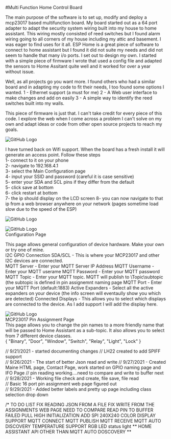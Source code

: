 #Multi Function Home Control Board

The main purpose of the software is to set up, modify and deploy a mcp23017 based multifunction board.  My board started out as a 64 port adapter to adapt the security system wiring built into my house to home assistant.  This wiring mostly consisted of reed switches but I found alarm wiring going to all corners of my house including my attic and basement.  I was eager to find uses for it all.  ESP Home is a great piece of software to connect to home assistant but I found it did not suite my needs and did not seem to handle that many i/o ports.  I set out to design my own.  I started with a simple piece of firmware I wrote that used a config file and adapted the sensors to Home Assitant quite well and it worked for over a year without issue. <br>

Well, as all projects go you want more.  I found others who had a similar board and in adapting my code to fit their needs, I too found some options I wanted.
1 - Ethernet support (a must for me)
2 - A Web user interface to make changes and add on easily
3 - A simple way to identify the reed switches built into my walls.  

This piece of firmware is just that.  I can't take credit for every piece of this code.  I explore the web when I come across a problem I can't solve on my own and adapt ideas or code from other open source projects to reach my goals.  

![GitHub Logo](https://github.com/logichousepcb/Logix_Multifunction/blob/main/ADT_Mess.PNG)



I have turned back on Wifi support.  When the board has a fresh install it will generate an access point.  Follow these steps <br>
1- connect to it on your phone <br>
2- navigate to 192.168.4.1 <br>
3- select the Main Configuration page <br>
4- input your SSID and password (careful it is case sensitive) <br>
5- enter your SDA and SCL pins if they differ from the default <br>
5- click save at bottom <br>
6- click restart at bottom <br>
7- the ip should display on the LCD screen
8- you can now navigate to that ip from a web browser anywhere on your network (pages sometime load slow due to the speed of the ESP)


![GitHub Logo](https://github.com/logichousepcb/Logix_Multifunction/blob/main/mainpage.PNG)


![GitHub Logo](https://github.com/logichousepcb/Logix_Multifunction/blob/main/configpage.PNG)<br>
Configuration Page<br>

This page allows general configuration of device hardware.  Make your own or try one of mine.<br>
I2C GPIO Connection SDA/SCL - This is where your MCP23017 and other I2C devices are connected.<br>
MQTT Server - Enter your MQTT Server IP Address<r>
MQTT Username - Enter your MQTT userame<r>
MQTT Password - Enter your MQTT password<r>
MQTT Topic - Enter your MQTT topic.  MQTT will publish to \Topic\subtopic  (the subtopic is defined in pin assignemnt naming page<r>
MQTT Port - Enter your MQTT Port (default:1883)<r>
Active Expanders - Select all the active expanders on your device (the info screen will eventaully show you which are detected)
Connected Displays - This allows you to select which displays are connected to the device.  As I add support I will add the display here.
  


![GitHub Logo](https://github.com/logichousepcb/Logix_Multifunction/blob/main/pinassignpage.PNG)<br>
MCP23017 Pin Assignment Page<br>
This page allows you to change the pin names to a more friendly name that will be passed to Home Assistant as a sub-topic.  It also allows you to select from 7 different device classes.<br>
{ "Binary", "Door", "Window", "Switch", "Relay", "Light", "Lock" }

  
  // 9/21/2021 - started documenting changes
//             LH22 created to add SPIFF support  
// 9/26/2021 - The start of better Json read and write
// 9/27/2021 - Created Maine HTML page, Contact Page, work started on GPIO naming page and IFO Page
//             pin reading working....need to compare and write to buffer next
// 9/28/2021 - Working file check and create, file save, file read        
//             Basic 16 port pin assignment web page figured out       
// 9/29/2021 - Added better labels and pretty up page including class selection drop down

/* TO DO LIST
FIX READING JSON FROM A FILE 
FIX WRITE FROM THE ASSIGNMENTS WEB PAGE
NEED TO COMPARE READ PIN TO BUFFER 
FAILED PULL HIGH INITIALIZATION
ADD SPI 240X240 COLOR DISPLAY SUPPORT
MQTT CONNECT
MQTT PUBLISH
MQTT RECEIVE
MQTT AUTO DISCOVERY
TEMPERATURE SUPPORT
RGB LED status light 
** HOME ASSISTANT API OTHER THAN MQTT AUTO DOSCOVERY **
